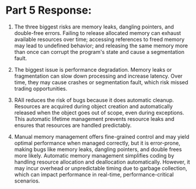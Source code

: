 # Part 5 Response:

1. The three biggest risks are memory leaks, dangling pointers, and double-free errors. Failing to release allocated memory can exhaust available resources over time; accessing references to freed memory may lead to undefined behavior; and releasing the same memory more than once can corrupt the program's state and cause a segmentation fault. 

2. The biggest issue is performance degradation. Memory leaks or fragmentation can slow down processing and increase latency. Over time, they may cause crashes or segmentation fault, which risk missed trading opportunities. 

3. RAII reduces the risk of bugs because it does automatic cleanup. Resources are acquired during object creation and automatically released when the object goes out of scope, even during exceptions. This automatic lifetime management prevents resource leaks and ensures that resources are handled predictably.

4. Manual memory management offers fine-grained control and may yield optimal performance when managed correctly, but it is error-prone, making bugs like memory leaks, dangling pointers, and double frees more likely. Automatic memory management simplifies coding by handling resource allocation and deallocation automatically. However, it may incur overhead or unpredictable timing due to garbage collection, which can impact performance in real-time, performance-critical scenarios.